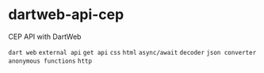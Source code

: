 # dartweb-api-cep
CEP API with DartWeb

`dart web`
`external api`
`get api`
`css`
`html`
`async/await`
`decoder`
`json converter`
`anonymous functions`
`http`